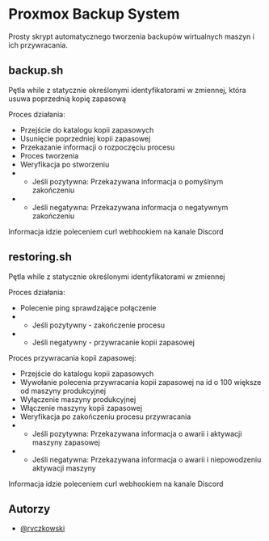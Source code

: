 
# Proxmox Backup System

Prosty skrypt automatycznego tworzenia backupów wirtualnych maszyn i ich przywracania.

## backup.sh

Pętla while z statycznie określonymi identyfikatorami w zmiennej, która usuwa poprzednią kopię zapasową

Proces działania:
- Przejście do katalogu kopii zapasowych
- Usunięcie poprzedniej kopii zapasowej
- Przekazanie informacji o rozpoczęciu procesu
- Proces tworzenia
- Weryfikacja po stworzeniu
- - Jeśli pozytywna: Przekazywana informacja o pomyślnym zakończeniu
- - Jeśli negatywna: Przekazywana informacja o negatywnym zakończeniu

Informacja idzie poleceniem curl webhookiem na kanale Discord 


## restoring.sh

Pętla while z statycznie określonymi identyfikatorami w zmiennej

Proces działania:
- Polecenie ping sprawdzające połączenie
- - Jeśli pozytywny - zakończenie procesu
- - Jeśli negatywny - przywracanie kopii zapasowej

Proces przywracania kopii zapasowej:

- Przejście do katalogu kopii zapasowych
- Wywołanie polecenia przywracania kopii zapasowej na id o 100 większe od maszyny produkcyjnej
- Wyłączenie maszyny produkcyjnej
- Włączenie maszyny kopii zapasowej
- Weryfikacja po zakończeniu procesu przywracania
- - Jeśli pozytywna: Przekazywana informacja o awarii i aktywacji maszyny zapasowej
- - Jeśli negatywna: Przekazywana informacja o awarii i niepowodzeniu aktywacji maszyny

Informacja idzie poleceniem curl webhookiem na kanale Discord 

## Autorzy

- [@rvczkowski](https://github.com/rvczkowski)

